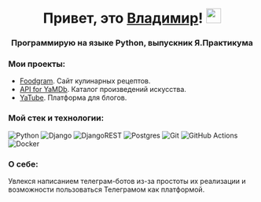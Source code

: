 <h1 align="center">Привет, это <a href="https://mrgolubeff.t.me/" target="_blank">Владимир</a>!
<img src="https://emoji.aranja.com/static/emoji-data/img-apple-160/1f680.png" height="30"/></h1>
<h3 align="center">Программирую на языке Python, выпускник Я.Практикума</h3>

### Мои проекты:
- [Foodgram](https://github.com/mrgolubeff/Foodgram). Сайт кулинарных рецептов.
- [API for YaMDb](https://github.com/mrgolubeff/YaMDb-API). Каталог произведений искусства.
- [YaTube](https://github.com/mrgolubeff/YaTube). Платформа для блогов.

### Мой стек и технологии:
![Python](https://img.shields.io/badge/python-3670A0?style=for-the-badge&logo=python&logoColor=ffdd54)
![Django](https://img.shields.io/badge/django-%23092E20.svg?style=for-the-badge&logo=django&logoColor=white)
![DjangoREST](https://img.shields.io/badge/DJANGO-REST-ff1709?style=for-the-badge&logo=django&logoColor=white&color=ff1709&labelColor=gray)
![Postgres](https://img.shields.io/badge/postgres-%23316192.svg?style=for-the-badge&logo=postgresql&logoColor=white)
![Git](https://img.shields.io/badge/git-%23F05033.svg?style=for-the-badge&logo=git&logoColor=white)
![GitHub Actions](https://img.shields.io/badge/github%20actions-%232671E5.svg?style=for-the-badge&logo=githubactions&logoColor=white)
![Docker](https://img.shields.io/badge/docker-%230db7ed.svg?style=for-the-badge&logo=docker&logoColor=white)

### О себе:
Увлекся написанием телеграм-ботов из-за простоты их реализации и возможности пользоваться Телеграмом как платформой.
